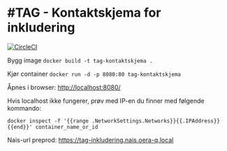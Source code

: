 #TAG - Kontaktskjema for inkludering
===========================
[![CircleCI](https://circleci.com/gh/navikt/tiltaksgjennomforing.svg?style=svg)](https://circleci.com/gh/navikt/tiltaksgjennomforing)

Bygg image
`docker build -t tag-kontaktskjema .`

Kjør container
`docker run -d -p 8080:80 tag-kontaktskjema `

Åpnes i browser: [http://localhost:8080/](http://localhost:8080/)

Hvis localhost ikke fungerer, prøv med IP-en du finner med følgende kommando:

`docker inspect -f '{{range .NetworkSettings.Networks}}{{.IPAddress}}{{end}}' container_name_or_id`

Nais-url preprod: https://tag-inkludering.nais.oera-q.local